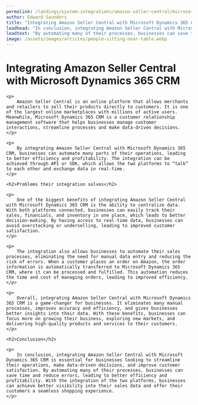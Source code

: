 ```yaml
---
permalink: /landings/system-integrations/amazon-seller-central/microsoft-dynamics-365-crm
author: Edward Saunders
title: "Integrating Amazon Seller Central with Microsoft Dynamics 365 CRM"
leadhead: "In conclusion, integrating Amazon Seller Central with Microsoft Dynamics 365 CRM is essential for businesses looking to streamline their operations, make data-driven decisions, and improve customer satisfaction"
leadtext: "By automating many of their processes, businesses can save time and reduce errors, leading to better efficiency and profitability. With the integration of the two platforms, businesses can achieve better visibility into their sales data and offer their customers a seamless shopping experience."
image: /assets/images/articles/people-sitting-near-table.webp
---
```

<div class="arttext">
	<h1>Integrating Amazon Seller Central with Microsoft Dynamics 365 CRM</h1>

	<p>
		Amazon Seller Central is an online platform that allows merchants and retailers to sell their products directly to customers. It is one of the largest online marketplaces with millions of active users. Meanwhile, Microsoft Dynamics 365 CRM is a customer relationship management software that helps businesses manage customer interactions, streamline processes and make data-driven decisions.
	</p>

	<p>
		By integrating Amazon Seller Central with Microsoft Dynamics 365 CRM, businesses can automate many parts of their operations, leading to better efficiency and profitability. The integration can be achieved through API or SDK, which allows the two platforms to “talk” to each other and exchange data in real-time.
	</p>

	<h2>Problems their integration solves</h2>

	<p>
		One of the biggest benefits of integrating Amazon Seller Central with Microsoft Dynamics 365 CRM is the ability to centralize data. With both platforms connected, businesses can easily track their sales, financials, and inventory in one place, which leads to better decision-making. By having access to real-time data, businesses can avoid overstocking or underselling, leading to improved customer satisfaction.
	</p>

	<p>
		The integration also allows businesses to automate their sales processes, eliminating the need for manual data entry and reducing the risk of errors. When a customer places an order on Amazon, the order information is automatically transferred to Microsoft Dynamics 365 CRM, where it can be processed and fulfilled. This automation reduces the time and cost of managing orders, leading to improved efficiency.
	</p>

	<p>
		Overall, integrating Amazon Seller Central with Microsoft Dynamics 365 CRM is a game-changer for businesses. It eliminates many manual processes, improves accuracy and efficiency, and gives businesses better insights into their data. With these benefits, businesses can focus more on growing their business, exploring new markets, and delivering high-quality products and services to their customers.
	</p>

	<h2>Conclusion</h2>

	<p>
		In conclusion, integrating Amazon Seller Central with Microsoft Dynamics 365 CRM is essential for businesses looking to streamline their operations, make data-driven decisions, and improve customer satisfaction. By automating many of their processes, businesses can save time and reduce errors, leading to better efficiency and profitability. With the integration of the two platforms, businesses can achieve better visibility into their sales data and offer their customers a seamless shopping experience. 
	</p>
</div>